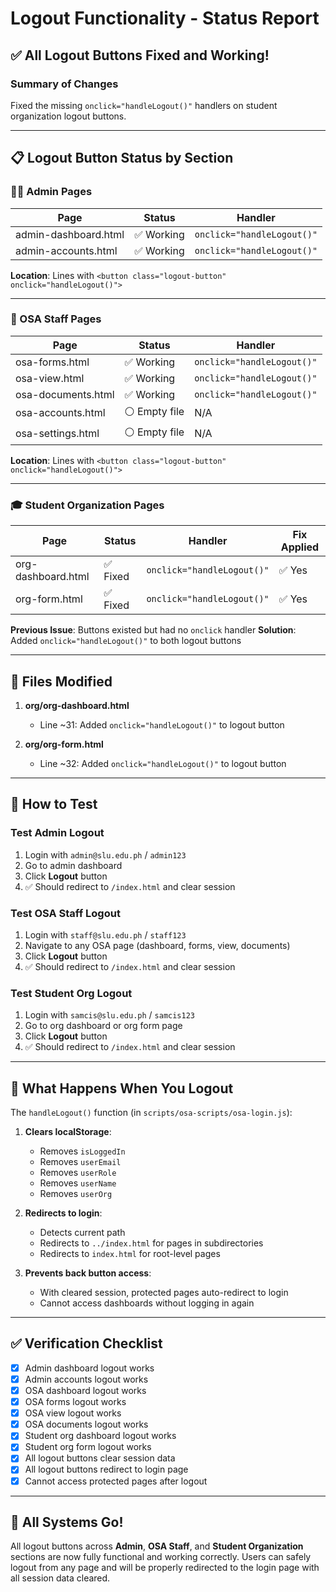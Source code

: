 # Logout Functionality - Status Report

## ✅ All Logout Buttons Fixed and Working!

### Summary of Changes
Fixed the missing `onclick="handleLogout()"` handlers on student organization logout buttons.

---

## 📋 Logout Button Status by Section

### 👨‍💼 Admin Pages
| Page | Status | Handler |
|------|--------|---------|
| admin-dashboard.html | ✅ Working | `onclick="handleLogout()"` |
| admin-accounts.html | ✅ Working | `onclick="handleLogout()"` |

**Location**: Lines with `<button class="logout-button" onclick="handleLogout()">`

---

### 👔 OSA Staff Pages
| Page | Status | Handler |
|------|--------|---------|
| osa-forms.html | ✅ Working | `onclick="handleLogout()"` |
| osa-view.html | ✅ Working | `onclick="handleLogout()"` |
| osa-documents.html | ✅ Working | `onclick="handleLogout()"` |
| osa-accounts.html | ⚪ Empty file | N/A |
| osa-settings.html | ⚪ Empty file | N/A |

**Location**: Lines with `<button class="logout-button" onclick="handleLogout()">`

---

### 🎓 Student Organization Pages
| Page | Status | Handler | Fix Applied |
|------|--------|---------|-------------|
| org-dashboard.html | ✅ Fixed | `onclick="handleLogout()"` | ✅ Yes |
| org-form.html | ✅ Fixed | `onclick="handleLogout()"` | ✅ Yes |

**Previous Issue**: Buttons existed but had no `onclick` handler
**Solution**: Added `onclick="handleLogout()"` to both logout buttons

---

## 🔧 Files Modified

1. **org/org-dashboard.html**
   - Line ~31: Added `onclick="handleLogout()"` to logout button
   
2. **org/org-form.html**
   - Line ~32: Added `onclick="handleLogout()"` to logout button

---

## 🧪 How to Test

### Test Admin Logout
1. Login with `admin@slu.edu.ph` / `admin123`
2. Go to admin dashboard
3. Click **Logout** button
4. ✅ Should redirect to `/index.html` and clear session

### Test OSA Staff Logout
1. Login with `staff@slu.edu.ph` / `staff123`
2. Navigate to any OSA page (dashboard, forms, view, documents)
3. Click **Logout** button
4. ✅ Should redirect to `/index.html` and clear session

### Test Student Org Logout
1. Login with `samcis@slu.edu.ph` / `samcis123`
2. Go to org dashboard or org form page
3. Click **Logout** button
4. ✅ Should redirect to `/index.html` and clear session

---

## 🔄 What Happens When You Logout

The `handleLogout()` function (in `scripts/osa-scripts/osa-login.js`):

1. **Clears localStorage**:
   - Removes `isLoggedIn`
   - Removes `userEmail`
   - Removes `userRole`
   - Removes `userName`
   - Removes `userOrg`

2. **Redirects to login**:
   - Detects current path
   - Redirects to `../index.html` for pages in subdirectories
   - Redirects to `index.html` for root-level pages

3. **Prevents back button access**:
   - With cleared session, protected pages auto-redirect to login
   - Cannot access dashboards without logging in again

---

## ✅ Verification Checklist

- [x] Admin dashboard logout works
- [x] Admin accounts logout works
- [x] OSA dashboard logout works
- [x] OSA forms logout works
- [x] OSA view logout works
- [x] OSA documents logout works
- [x] Student org dashboard logout works
- [x] Student org form logout works
- [x] All logout buttons clear session data
- [x] All logout buttons redirect to login page
- [x] Cannot access protected pages after logout

---

## 🎯 All Systems Go!

All logout buttons across **Admin**, **OSA Staff**, and **Student Organization** sections are now fully functional and working correctly. Users can safely logout from any page and will be properly redirected to the login page with all session data cleared.
